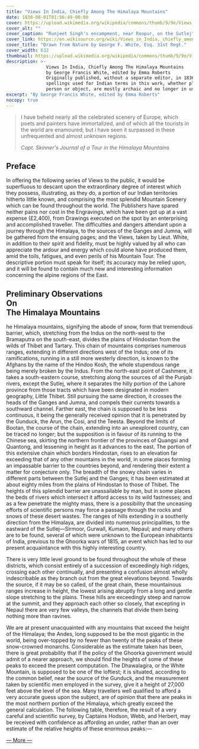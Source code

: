 ```yaml
---
title: "Views In India, Chiefly Among The Himalaya Mountains"
date: 1838-08-01T01:56:49-00:00
cover: https://upload.wikimedia.org/wikipedia/commons/thumb/9/9e/Views_in_India_0009.png/632px-Views_in_India_0009.png
cover_alt: ""
cover_caption: "Runjeet Singh's encampment, near Roopur, on the Sutlej"
cover_link: https://en.wikisource.org/wiki/Views_in_India,_chiefly_among_the_Himalaya_Mountains
cover_title: "Drawn from Nature by George F. White, Esq. 31st Regt."
cover_width: 632
thumbnail: https://upload.wikimedia.org/wikipedia/commons/thumb/9/9e/Views_in_India_0009.png/256px-Views_in_India_0009.png
description: >-
               Views In India, Chiefly Among The Himalaya Mountains
               by George Francis White, edited by Emma Roberts
               Originally published, without a separate editor, in 1836. The
               spellings used for Indian terms in this work, whether place,
               person or object, are mostly archaic and no longer in use.
excerpt: "By George Francis White, edited by Emma Roberts"
nocopy: true
---
```


> I have beheld nearly all the celebrated scenery of Europe, which poets and
> painters have immortalized, and of which all the tourists in the world are
> enamoured; but i have seen it surpassed in these unfrequented and almost
> unknown regions.
>
> <footer><cite>
> Capt. Skinner's Journal of a Tour in the Himalaya Mountains
> </cite></footer>


## Preface

In offering the following series of Views to the public, it would be superfluous
to descant upon the extraordinary degree of interest which they possess,
illustrating, as they do, a portion of our Indian territories hitherto little
known, and comprising the most splendid Mountain Scenery which can be found
throughout the world. The Publishers have spared neither pains nor cost in the
Engravings, which have been got up at a vast expense (£2,400), from Drawings
executed on the spot by an enterprising and accomplished traveller. The
difficulties and dangers attendant upon a journey through the Himalaya, to the
sources of the Ganges and Jumna, will be gathered from the ensuing pages; and
the Views, taken by Lieut. White, in addition to their spirit and fidelity, must
be highly valued by all who can appreciate the ardour and energy which could
alone have produced them, amid the toils, fatigues, and even perils of his
Mountain Tour. The descriptive portion must speak for itself; its accuracy may
be relied upon, and it will be found to contain much new and interesting
information concerning the alpine regions of the East.

<h2>
Preliminary Observations<br/>
On<br/>
The Himalaya Mountains
</h2>

he Himalaya mountains, signifying the abode of snow, form that tremendous
barrier, which, stretching from the Indus on the north-west to the Bramaputra on
the south-east, divides the plains of Hindostan from the wilds of Thibet and
Tartary. This chain of mountains comprises numerous ranges, extending in
different directions west of the Indus; one of its ramifications, running in a
still more westerly direction, is known to the Afghans by the name of the Hindoo
Kosh, the whole stupendous range being merely broken by the Indus. From the
north-east point of Cashmere, it takes a south-eastern course, stretching along
the sources of all the Punjab rivers, except the Sutlej, where it separates the
hilly portion of the Lahore province from those tracts which have been
designated in modern geography, Little Thibet. Still pursuing the same
direction, it crosses the heads of the Ganges and Jumna, and compels their
currents towards a southward channel. Farther east, the chain is supposed to be
less continuous, it being the generally received opinion that it is penetrated
by the Gunduck, the Arun, the Cosi, and the Teesta. Beyond the limits of Bootan,
the course of the chain, extending into an unexplored country, can be traced no
longer; but the supposition is in favour of its running to the Chinese sea,
skirting the northern frontier of the provinces of Quangsi and Quantong, and
lessening in height as it advances to the east. The portion of this extensive
chain which borders Hindostan, rises to an elevation far exceeding that of any
other mountains in the world, in some places forming an impassable barrier to
the countries beyond, and rendering their extent a matter for conjecture only.
The breadth of the snowy chain varies in different parts between the Sutlej and
the Ganges; it has been estimated at about eighty miles from the plains of
Hindostan to those of Thibet. The heights of this splendid barrier are
unassailable by man, but in some places the beds of rivers which intersect it
afford access to its wild fastnesses; and as a few penetrate the mighty mass,
there is a possibility that the unceasing efforts of scientific persons may
force a passage through the rocks and snows of these desert wastes. The ranges
of hills extending in a southerly direction from the Himalaya, are divided into
numerous principalities, to the eastward of the Sutlej—Sirmoor, Gurwall, Kumaon,
Nepaul; and many others are to be found, several of which were unknown to the
European inhabitants of India, previous to the Ghoorka wars of 1815, an event
which has led to our present acquaintance with this highly interesting country.

There is very little level ground to be found throughout the whole of these
districts, which consist entirely of a succession of exceedingly high ridges,
crossing each other continually, and presenting a confusion almost wholly
indescribable as they branch out from the great elevations beyond. Towards the
source, if it may be so called, of the great chain, these mountainous ranges
increase in height, the lowest arising abruptly from a long and gentle slope
stretching to the plains. These hills are exceedingly steep and narrow at the
summit, and they approach each other so closely, that excepting in Nepaul there
are very few valleys, the channels that divide them being nothing more than
ravines.

We are at present unacquainted with any mountains that exceed the height of the
Himalaya; the Andes, long supposed to be the most gigantic in the world, being
over-topped by no fewer than twenty of the peaks of these snow-crowned monarchs.
Considerable as the estimate taken has been, there is great probability that if
the policy of the Ghoorka government would admit of a nearer approach, we should
find the heights of some of these peaks to exceed the present computation. The
Dhawalagira, or the White Mountain, is supposed to be one of the loftiest; it is
situated, according to the common belief, near the source of the Gunduck, and
the measurement taken by scientific men employed in the survey, give it a height
of 27,000 feet above the level of the sea. Many travellers well qualified to
afford a very accurate guess upon the subject, are of opinion that there are
peaks in the most northern portion of the Himalaya, which greatly exceed the
general calculation. The following table, therefore, the result of a very
careful and scientific survey, by Captains Hodson, Webb, and Herbert, may be
received with confidence as affording an under, rather than an over estimate of
the relative heights of these enormous peaks:—

[― More ―](https://en.wikisource.org/wiki/Views_in_India,_chiefly_among_the_Himalaya_Mountains)
